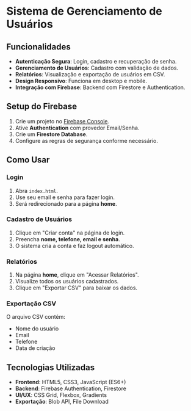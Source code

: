# Sistema de Gerenciamento de Usuários

## Funcionalidades

- **Autenticação Segura**: Login, cadastro e recuperação de senha.  
- **Gerenciamento de Usuários**: Cadastro com validação de dados.  
- **Relatórios**: Visualização e exportação de usuários em CSV.  
- **Design Responsivo**: Funciona em desktop e mobile.  
- **Integração com Firebase**: Backend com Firestore e Authentication.  

## Setup do Firebase

1. Crie um projeto no [Firebase Console](https://console.firebase.google.com/).  
2. Ative **Authentication** com provedor Email/Senha.  
3. Crie um **Firestore Database**.  
4. Configure as regras de segurança conforme necessário.  

## Como Usar

### Login
1. Abra `index.html`.  
2. Use seu email e senha para fazer login.  
3. Será redirecionado para a página **home**.  

### Cadastro de Usuários
1. Clique em "Criar conta" na página de login.  
2. Preencha **nome, telefone, email e senha**.  
3. O sistema cria a conta e faz logout automático.  

### Relatórios
1. Na página **home**, clique em "Acessar Relatórios".  
2. Visualize todos os usuários cadastrados.  
3. Clique em "Exportar CSV" para baixar os dados.  

### Exportação CSV
O arquivo CSV contém:  
- Nome do usuário  
- Email  
- Telefone  
- Data de criação  

## Tecnologias Utilizadas

- **Frontend**: HTML5, CSS3, JavaScript (ES6+)  
- **Backend**: Firebase Authentication, Firestore  
- **UI/UX**: CSS Grid, Flexbox, Gradients  
- **Exportação**: Blob API, File Download  
